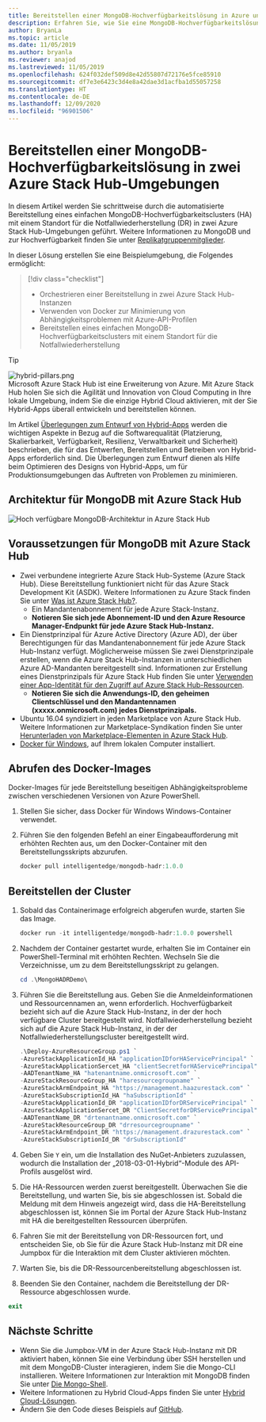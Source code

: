 ```yaml
---
title: Bereitstellen einer MongoDB-Hochverfügbarkeitslösung in Azure und Azure Stack Hub
description: Erfahren Sie, wie Sie eine MongoDB-Hochverfügbarkeitslösung in Azure und Azure Stack Hub bereitstellen.
author: BryanLa
ms.topic: article
ms.date: 11/05/2019
ms.author: bryanla
ms.reviewer: anajod
ms.lastreviewed: 11/05/2019
ms.openlocfilehash: 624f032def509d8e42d55807d72176e5fce85910
ms.sourcegitcommit: df7e3e6423c3d4e8a42dae3d1acfba1d55057258
ms.translationtype: HT
ms.contentlocale: de-DE
ms.lasthandoff: 12/09/2020
ms.locfileid: "96901506"
---
```

# <a name="deploy-a-highly-available-mongodb-solution-across-two-azure-stack-hub-environments"></a>Bereitstellen einer MongoDB-Hochverfügbarkeitslösung in zwei Azure Stack Hub-Umgebungen

In diesem Artikel werden Sie schrittweise durch die automatisierte Bereitstellung eines einfachen MongoDB-Hochverfügbarkeitsclusters (HA) mit einem Standort für die Notfallwiederherstellung (DR) in zwei Azure Stack Hub-Umgebungen geführt. Weitere Informationen zu MongoDB und zur Hochverfügbarkeit finden Sie unter [Replikatgruppenmitglieder](https://docs.mongodb.com/manual/core/replica-set-members/).

In dieser Lösung erstellen Sie eine Beispielumgebung, die Folgendes ermöglicht:

> [!div class="checklist"]
> - Orchestrieren einer Bereitstellung in zwei Azure Stack Hub-Instanzen
> - Verwenden von Docker zur Minimierung von Abhängigkeitsproblemen mit Azure-API-Profilen
> - Bereitstellen eines einfachen MongoDB-Hochverfügbarkeitsclusters mit einem Standort für die Notfallwiederherstellung

> [!Tip]  
> ![hybrid-pillars.png](./media/solution-deployment-guide-cross-cloud-scaling/hybrid-pillars.png)  
> Microsoft Azure Stack Hub ist eine Erweiterung von Azure. Mit Azure Stack Hub holen Sie sich die Agilität und Innovation von Cloud Computing in Ihre lokale Umgebung, indem Sie die einzige Hybrid Cloud aktivieren, mit der Sie Hybrid-Apps überall entwickeln und bereitstellen können.  
> 
> Im Artikel [Überlegungen zum Entwurf von Hybrid-Apps](overview-app-design-considerations.md) werden die wichtigen Aspekte in Bezug auf die Softwarequalität (Platzierung, Skalierbarkeit, Verfügbarkeit, Resilienz, Verwaltbarkeit und Sicherheit) beschrieben, die für das Entwerfen, Bereitstellen und Betreiben von Hybrid-Apps erforderlich sind. Die Überlegungen zum Entwurf dienen als Hilfe beim Optimieren des Designs von Hybrid-Apps, um für Produktionsumgebungen das Auftreten von Problemen zu minimieren.

## <a name="architecture-for-mongodb-with-azure-stack-hub"></a>Architektur für MongoDB mit Azure Stack Hub

![Hoch verfügbare MongoDB-Architektur in Azure Stack Hub](media/solution-deployment-guide-mongodb-ha/image1.png)

## <a name="prerequisites-for-mongodb-with-azure-stack-hub"></a>Voraussetzungen für MongoDB mit Azure Stack Hub

- Zwei verbundene integrierte Azure Stack Hub-Systeme (Azure Stack Hub). Diese Bereitstellung funktioniert nicht für das Azure Stack Development Kit (ASDK). Weitere Informationen zu Azure Stack finden Sie unter [Was ist Azure Stack Hub?](https://azure.microsoft.com/products/azure-stack/hub/).
  - Ein Mandantenabonnement für jede Azure Stack-Instanz. 
  - **Notieren Sie sich jede Abonnement-ID und den Azure Resource Manager-Endpunkt für jede Azure Stack Hub-Instanz.**
- Ein Dienstprinzipal für Azure Active Directory (Azure AD), der über Berechtigungen für das Mandantenabonnement für jede Azure Stack Hub-Instanz verfügt. Möglicherweise müssen Sie zwei Dienstprinzipale erstellen, wenn die Azure Stack Hub-Instanzen in unterschiedlichen Azure AD-Mandanten bereitgestellt sind. Informationen zur Erstellung eines Dienstprinzipals für Azure Stack Hub finden Sie unter [Verwenden einer App-Identität für den Zugriff auf Azure Stack Hub-Ressourcen](/azure-stack/user/azure-stack-create-service-principals).
  - **Notieren Sie sich die Anwendungs-ID, den geheimen Clientschlüssel und den Mandantennamen (xxxxx.onmicrosoft.com) jedes Dienstprinzipals.**
- Ubuntu 16.04 syndiziert in jeden Marketplace von Azure Stack Hub. Weitere Informationen zur Marketplace-Syndikation finden Sie unter [Herunterladen von Marketplace-Elementen in Azure Stack Hub](/azure-stack/operator/azure-stack-download-azure-marketplace-item).
- [Docker für Windows](https://docs.docker.com/docker-for-windows/), auf Ihrem lokalen Computer installiert.

## <a name="get-the-docker-image"></a>Abrufen des Docker-Images

Docker-Images für jede Bereitstellung beseitigen Abhängigkeitsprobleme zwischen verschiedenen Versionen von Azure PowerShell.

1. Stellen Sie sicher, dass Docker für Windows Windows-Container verwendet.
2. Führen Sie den folgenden Befehl an einer Eingabeaufforderung mit erhöhten Rechten aus, um den Docker-Container mit den Bereitstellungsskripts abzurufen.

    ```powershell  
    docker pull intelligentedge/mongodb-hadr:1.0.0
    ```

## <a name="deploy-the-clusters"></a>Bereitstellen der Cluster

1. Sobald das Containerimage erfolgreich abgerufen wurde, starten Sie das Image.

    ```powershell  
    docker run -it intelligentedge/mongodb-hadr:1.0.0 powershell
    ```

2. Nachdem der Container gestartet wurde, erhalten Sie im Container ein PowerShell-Terminal mit erhöhten Rechten. Wechseln Sie die Verzeichnisse, um zu dem Bereitstellungsskript zu gelangen.

    ```powershell  
    cd .\MongoHADRDemo\
    ```

3. Führen Sie die Bereitstellung aus. Geben Sie die Anmeldeinformationen und Ressourcennamen an, wenn erforderlich. Hochverfügbarkeit bezieht sich auf die Azure Stack Hub-Instanz, in der der hoch verfügbare Cluster bereitgestellt wird. Notfallwiederherstellung bezieht sich auf die Azure Stack Hub-Instanz, in der der Notfallwiederherstellungscluster bereitgestellt wird.

    ```powershell
    .\Deploy-AzureResourceGroup.ps1 `
    -AzureStackApplicationId_HA "applicationIDforHAServicePrincipal" `
    -AzureStackApplicationSercet_HA "clientSecretforHAServicePrincipal" `
    -AADTenantName_HA "hatenantname.onmicrosoft.com" `
    -AzureStackResourceGroup_HA "haresourcegroupname" `
    -AzureStackArmEndpoint_HA "https://management.haazurestack.com" `
    -AzureStackSubscriptionId_HA "haSubscriptionId" `
    -AzureStackApplicationId_DR "applicationIDforDRServicePrincipal" `
    -AzureStackApplicationSercet_DR "ClientSecretforDRServicePrincipal" `
    -AADTenantName_DR "drtenantname.onmicrosoft.com" `
    -AzureStackResourceGroup_DR "drresourcegroupname" `
    -AzureStackArmEndpoint_DR "https://management.drazurestack.com" `
    -AzureStackSubscriptionId_DR "drSubscriptionId"
    ```

4. Geben Sie `Y` ein, um die Installation des NuGet-Anbieters zuzulassen, wodurch die Installation der „2018-03-01-Hybrid“-Module des API-Profils ausgelöst wird.

5. Die HA-Ressourcen werden zuerst bereitgestellt. Überwachen Sie die Bereitstellung, und warten Sie, bis sie abgeschlossen ist. Sobald die Meldung mit dem Hinweis angezeigt wird, dass die HA-Bereitstellung abgeschlossen ist, können Sie im Portal der Azure Stack Hub-Instanz mit HA die bereitgestellten Ressourcen überprüfen.

6. Fahren Sie mit der Bereitstellung von DR-Ressourcen fort, und entscheiden Sie, ob Sie für die Azure Stack Hub-Instanz mit DR eine Jumpbox für die Interaktion mit dem Cluster aktivieren möchten.

7. Warten Sie, bis die DR-Ressourcenbereitstellung abgeschlossen ist.

8. Beenden Sie den Container, nachdem die Bereitstellung der DR-Ressource abgeschlossen wurde.

  ```powershell
  exit
  ```

## <a name="next-steps"></a>Nächste Schritte

- Wenn Sie die Jumpbox-VM in der Azure Stack Hub-Instanz mit DR aktiviert haben, können Sie eine Verbindung über SSH herstellen und mit dem MongoDB-Cluster interagieren, indem Sie die Mongo-CLI installieren. Weitere Informationen zur Interaktion mit MongoDB finden Sie unter [Die Mongo-Shell](https://docs.mongodb.com/manual/mongo/).
- Weitere Informationen zu Hybrid Cloud-Apps finden Sie unter [Hybrid Cloud-Lösungen](/azure-stack/user/).
- Ändern Sie den Code dieses Beispiels auf [GitHub](https://github.com/Azure-Samples/azure-intelligent-edge-patterns).
